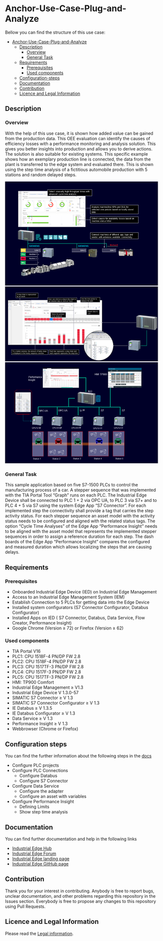 # Anchor-Use-Case-Plug-and-Analyze 

Bellow you can find the structure of this use case:

* [Anchor-Use-Case-Plug-and-Analyze](#anchor-use-case-plug-and-analyze)
  * [Description](#description)
    * [Overview](#overview)
    * [General Task](#general-task)
  * [Requirements](#requirements)
    * [Prerequisites](#prerequisites)
    * [Used components](#used-components)
  * [Configuration-steps](#configuration-steps)
  * [Documentation](#documentation)
  * [Contribution](#contribution)
  * [Licence and Legal Information](#licence-and-legal-information)

## Description

### Overview
With the help of this use case, it is shown how added value can be gained from the production data. This OEE evaluation can identify the causes of efficiency losses with a performance monitoring and analysis solution. This gives you better insights into production and allows you to derive actions. The solution is also suitable for existing systems. This specific example shows how an exemplary production line is connected, the data from the plant is transferred to the edge system and evaluated there. This is shown using the step time analysis of a fictitious automobile production with 5 stations and random delayed steps.


![overview1](docs/graphics/overview1.png)
![overview2](docs/graphics/overview2.png)
![overview](docs/graphics/overview.png)

### General Task

This sample application based on five S7-1500 PLCs to control the manufacturing process of a car. A stepper sequence that was implemented with the TIA Portal Tool “Graph” runs on each PLC. The Industrial Edge Device shall be connected to PLC 1 + 2 via OPC UA, to PLC 3 via S7+ and to PLC 4 + 5 via S7 using the system Edge App “S7 Connector”. For each implemented step the connectivity shall provide a tag that carries the step activity status. For each stepper sequence an asset model with the activity status needs to be configured and aligned with the related status tags. The option “Cycle Time Analyses” of the Edge App “Performance Insight” needs to be aligned with the asset model that represents the implemented stepper sequences in order to assign a reference duration for each step. The dash boards of the Edge App “Performance Insight” compares the configured and measured duration which allows localizing the steps that are causing delays.

## Requirements

### Prerequisites

*	Onboarded Industrial Edge Device (IED) on Industrial Edge Management
*	Access to an Industrial Edge Management System (IEM)
*	Establish Connection to 5 PLCs for getting data into the Edge Device
*	Installed system configurators (S7 Connector Configurator, Databus Configurator)
*	Installed Apps on IED ( S7 Connector, Databus, Data Service, Flow Creator, Performance Insight)
*	Google Chrome (Version ≥ 72) or Firefox (Version ≥ 62) 

### Used components

*	TIA Portal V16
*	PLC1: CPU 1518F-4 PN/DP FW 2.8
*	PLC2: CPU 1518F-4 PN/DP FW 2.8
*	PLC3: CPU 1517TF-3 PN/DP FW 2.8
*	PLC4: CPU 1517F-3 PN/DP FW 2.8
*	PLC5: CPU 1517TF-3 PN/DP FW 2.8
*	HMI: TP900 Comfort
*	Industrial Edge Management ≥ V1.3
*	Industrial Edge Device V 1.3.0-57
*	SIMATIC S7 Connector ≥ V 1.3
*	SIMATIC S7 Connector Configurator ≥ V 1.3
*	IE Databus ≥ V 1.3.5
*	IE Databus Configurator ≥ V 1.3
*	Data Service ≥ V 1.3
*	Performance Insight ≥ V 1.3
*	Webbrowser (Chrome or Firefox)


## Configuration steps

You can find the further information about the following steps in the [docs](docs/Installation.md#configuration-steps)
-	Configure PLC projects
- Configure PLC Connections
  - Configure Databus
  - Configure S7 Connector
- Configure Data Service
  - Configure the adapter
  - Configure an asset with variables
- Configure Performance Insight
  - Defining Limits
  - Show step time analysis


## Documentation

You can find further documentation and help in the following links

* [Industrial Edge Hub](https://iehub.eu1.edge.siemens.cloud/#/documentation)
* [Industrial Edge Forum](https://www.siemens.com/industrial-edge-forum)
* [Industrial Edge landing page](https://new.siemens.com/global/en/products/automation/topic-areas/industrial-edge/simatic-edge.html)
* [Industrial Edge GitHub page](https://github.com/industrial-edge)

## Contribution

Thank you for your interest in contributing. Anybody is free to report bugs, unclear documentation, and other problems regarding this repository in the Issues section. Everybody is free to propose any changes to this repository using Pull Requests.

## Licence and Legal Information

Please read the [Legal information](LICENSE.md).
